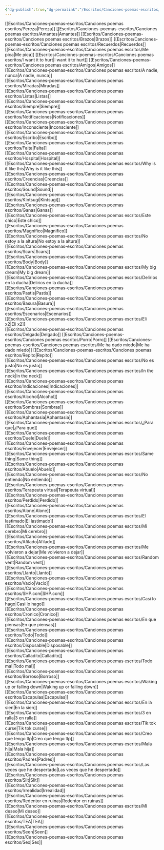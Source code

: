 ```yaml
---
{"dg-publish":true,"dg-permalink":"/Escritos/Canciones-poemas-escritos/Canciones-poemas-escritos/","permalink":"/Escritos/Canciones-poemas-escritos/Canciones-poemas-escritos/","title":"Canciones, poemas y escritos"}
---
```


[[Escritos/Canciones-poemas-escritos/Canciones poemas escritos/Pereza\|Pereza]]
[[Escritos/Canciones-poemas-escritos/Canciones poemas escritos/Amantes\|Amantes]]
[[Escritos/Canciones-poemas-escritos/Canciones poemas escritos/Brazos\|Brazos]]
[[Escritos/Canciones-poemas-escritos/Canciones poemas escritos/Recuerdos\|Recuerdos]]
[[Escritos/Canciones-poemas-escritos/Canciones poemas escritos/Me pica\|Me pica]]
[[Escritos/Canciones-poemas-escritos/Canciones poemas escritos/I want it to hurt\|I want it to hurt]]
[[Escritos/Canciones-poemas-escritos/Canciones poemas escritos/Amigos\|Amigos]]  
[[Escritos/Canciones-poemas-escritos/Canciones poemas escritos/A nadie, nunca\|A nadie, nunca]]  
[[Escritos/Canciones-poemas-escritos/Canciones poemas escritos/Miradas\|Miradas]]  
[[Escritos/Canciones-poemas-escritos/Canciones poemas escritos/Listas\|Listas]]  
[[Escritos/Canciones-poemas-escritos/Canciones poemas escritos/Siempre\|Siempre]]  
[[Escritos/Canciones-poemas-escritos/Canciones poemas escritos/Notificaciones\|Notificaciones]]  
[[Escritos/Canciones-poemas-escritos/Canciones poemas escritos/Inconsciente\|Inconsciente]]  
[[Escritos/Canciones-poemas-escritos/Canciones poemas escritos/Escribo\|Escribo]]  
[[Escritos/Canciones-poemas-escritos/Canciones poemas escritos/Falta\|Falta]]  
[[Escritos/Canciones-poemas-escritos/Canciones poemas escritos/Hospital\|Hospital]]  
[[Escritos/Canciones-poemas-escritos/Canciones poemas escritos/Why is it like this\|Why is it like this]]  
[[Escritos/Canciones-poemas-escritos/Canciones poemas escritos/Creencias\|Creencias]]  
[[Escritos/Canciones-poemas-escritos/Canciones poemas escritos/Sound\|Sound]]  
[[Escritos/Canciones-poemas-escritos/Canciones poemas escritos/Kintsugi\|Kintsugi]]  
[[Escritos/Canciones-poemas-escritos/Canciones poemas escritos/Ganas\|Ganas]]  
[[Escritos/Canciones-poemas-escritos/Canciones poemas escritos/Este chico\|Este chico]]  
[[Escritos/Canciones-poemas-escritos/Canciones poemas escritos/Magnifico\|Magnifico]]  
[[Escritos/Canciones-poemas-escritos/Canciones poemas escritos/No estoy a la altura\|No estoy a la altura]]  
[[Escritos/Canciones-poemas-escritos/Canciones poemas escritos/Scars\|Scars]]  
[[Escritos/Canciones-poemas-escritos/Canciones poemas escritos/Body\|Body]]  
[[Escritos/Canciones-poemas-escritos/Canciones poemas escritos/My big dream\|My big dream]]  
[[Escritos/Canciones-poemas-escritos/Canciones poemas escritos/Delirios en la ducha\|Delirios en la ducha]]  
[[Escritos/Canciones-poemas-escritos/Canciones poemas escritos/Pastis\|Pastis]]  
[[Escritos/Canciones-poemas-escritos/Canciones poemas escritos/Basura\|Basura]]  
[[Escritos/Canciones-poemas-escritos/Canciones poemas escritos/Escenarios\|Escenarios]]  
[[Escritos/Canciones-poemas-escritos/Canciones poemas escritos/Eli x2\|Eli x2]]  
[[Escritos/Canciones-poemas-escritos/Canciones poemas escritos/Delgado\|Delgado]]
[[Escritos/Canciones-poemas-escritos/Canciones poemas escritos/Porro\|Porro]]
[[Escritos/Canciones-poemas-escritos/Canciones poemas escritos/Me ha dado miedo\|Me ha dado miedo]]
[[Escritos/Canciones-poemas-escritos/Canciones poemas escritos/Repito\|Repito]]  
[[Escritos/Canciones-poemas-escritos/Canciones poemas escritos/No es justo\|No es justo]]  
[[Escritos/Canciones-poemas-escritos/Canciones poemas escritos/In the neck\|In the neck]]  
[[Escritos/Canciones-poemas-escritos/Canciones poemas escritos/Indicaciones\|Indicaciones]]  
[[Escritos/Canciones-poemas-escritos/Canciones poemas escritos/Alcohol\|Alcohol]]  
[[Escritos/Canciones-poemas-escritos/Canciones poemas escritos/Sombras\|Sombras]]  
[[Escritos/Canciones-poemas-escritos/Canciones poemas escritos/Aphantasia\|Aphantasia]]  
[[Escritos/Canciones-poemas-escritos/Canciones poemas escritos/¿Para que\|¿Para que]]  
[[Escritos/Canciones-poemas-escritos/Canciones poemas escritos/Duele\|Duele]]  
[[Escritos/Canciones-poemas-escritos/Canciones poemas escritos/Envejecer\|Envejecer]]  
[[Escritos/Canciones-poemas-escritos/Canciones poemas escritos/Same thing\|Same thing]]  
[[Escritos/Canciones-poemas-escritos/Canciones poemas escritos/Abuelo\|Abuelo]]  
[[Escritos/Canciones-poemas-escritos/Canciones poemas escritos/No entiendo\|No entiendo]]  
[[Escritos/Canciones-poemas-escritos/Canciones poemas escritos/Terapeuta virtual\|Terapeuta virtual]]  
[[Escritos/Canciones-poemas-escritos/Canciones poemas escritos/Perdido\|Perdido]]  
[[Escritos/Canciones-poemas-escritos/Canciones poemas escritos/Alone\|Alone]]  
[[Escritos/Canciones-poemas-escritos/Canciones poemas escritos/El lastimado\|El lastimado]]  
[[Escritos/Canciones-poemas-escritos/Canciones poemas escritos/Mi cerebro\|Mi cerebro]]  
[[Escritos/Canciones-poemas-escritos/Canciones poemas escritos/Afilado\|Afilado]]  
[[Escritos/Canciones-poemas-escritos/Canciones poemas escritos/Me volvieron a dejar\|Me volvieron a dejar]]  
[[Escritos/Canciones-poemas-escritos/Canciones poemas escritos/Random vent\|Random vent]]  
[[Escritos/Canciones-poemas-escritos/Canciones poemas escritos/Llanto\|Llanto]]  
[[Escritos/Canciones-poemas-escritos/Canciones poemas escritos/Vacio\|Vacio]]  
[[Escritos/Canciones-poemas-escritos/Canciones poemas escritos/SHP.com\|SHP.com]]  
[[Escritos/Canciones-poemas-escritos/Canciones poemas escritos/Casi lo hago\|Casi lo hago]]  
[[Escritos/Canciones-poemas-escritos/Canciones poemas escritos/Cronico\|Cronico]]  
[[Escritos/Canciones-poemas-escritos/Canciones poemas escritos/En que piensas\|En que piensas]]  
[[Escritos/Canciones-poemas-escritos/Canciones poemas escritos/Todo\|Todo]]  
[[Escritos/Canciones-poemas-escritos/Canciones poemas escritos/Disposable\|Disposable]]  
[[Escritos/Canciones-poemas-escritos/Canciones poemas escritos/Calladito\|Calladito]]  
[[Escritos/Canciones-poemas-escritos/Canciones poemas escritos/Todo mal\|Todo mal]]  
[[Escritos/Canciones-poemas-escritos/Canciones poemas escritos/Borroso\|Borroso]]  
[[Escritos/Canciones-poemas-escritos/Canciones poemas escritos/Waking up or falling down\|Waking up or falling down]]  
[[Escritos/Canciones-poemas-escritos/Canciones poemas escritos/Escapulas\|Escapulas]]  
[[Escritos/Canciones-poemas-escritos/Canciones poemas escritos/En la sien\|En la sien]]  
[[Escritos/Canciones-poemas-escritos/Canciones poemas escritos/3 en ralla\|3 en ralla]]  
[[Escritos/Canciones-poemas-escritos/Canciones poemas escritos/Tik tok curse\|Tik tok curse]]  
[[Escritos/Canciones-poemas-escritos/Canciones poemas escritos/Creo que tengo tlp\|Creo que tengo tlp]]  
[[Escritos/Canciones-poemas-escritos/Canciones poemas escritos/Mala hija\|Mala hija]]  
[[Escritos/Canciones-poemas-escritos/Canciones poemas escritos/Padres\|Padres]]  
[[Escritos/Canciones-poemas-escritos/Canciones poemas escritos/Las veces que he despertado\|Las veces que he despertado]]  
[[Escritos/Canciones-poemas-escritos/Canciones poemas escritos/Slit\|Slit]]  
[[Escritos/Canciones-poemas-escritos/Canciones poemas escritos/Irrealidad\|Irrealidad]]  
[[Escritos/Canciones-poemas-escritos/Canciones poemas escritos/Redentor en ruinas\|Redentor en ruinas]]  
[[Escritos/Canciones-poemas-escritos/Canciones poemas escritos/Mi deseo\|Mi deseo]]  
[[Escritos/Canciones-poemas-escritos/Canciones poemas escritos/TEA\|TEA]]  
[[Escritos/Canciones-poemas-escritos/Canciones poemas escritos/Seen\|Seen]]  
[[Escritos/Canciones-poemas-escritos/Canciones poemas escritos/Sex\|Sex]]  
